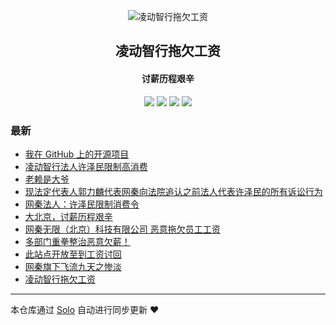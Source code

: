 <p align="center"><img alt="凌动智行拖欠工资" src="https://static.b3log.org/images/brand/solo-32.png"></p><h2 align="center">
凌动智行拖欠工资
</h2>

<h4 align="center">讨薪历程艰辛</h4>
<p align="center"><a title="凌动智行拖欠工资" target="_blank" href="https://github.com/lkmforward/solo-blog"><img src="https://img.shields.io/github/last-commit/lkmforward/solo-blog.svg?style=flat-square&color=FF9900"></a>
<a title="GitHub repo size in bytes" target="_blank" href="https://github.com/lkmforward/solo-blog"><img src="https://img.shields.io/github/repo-size/lkmforward/solo-blog.svg?style=flat-square"></a>
<a title="Solo Version" target="_blank" href="https://github.com/b3log/solo/releases"><img src="https://img.shields.io/badge/solo-3.6.6-f1e05a.svg?style=flat-square&color=blueviolet"></a>
<a title="Hits" target="_blank" href="https://github.com/b3log/hits"><img src="https://hits.b3log.org/lkmforward/solo-blog.svg"></a></p>

### 最新

* [我在 GitHub 上的开源项目](https://www.lkmotion.cn/my-github-repos)
* [凌动智行法人许泽民限制高消费](https://www.lkmotion.cn/articles/2019/11/06/1573029878054.html)
* [老赖是大爷](https://www.lkmotion.cn/articles/2019/11/05/1572946949733.html)
* [现法定代表人郭力麟代表网秦向法院追认之前法人代表许泽民的所有诉讼行为](https://www.lkmotion.cn/articles/2019/11/05/1572937954886.html)
* [网秦法人：许泽民限制消费令](https://www.lkmotion.cn/articles/2019/11/04/1572858120602.html)
* [大北京，讨薪历程艰辛](https://www.lkmotion.cn/articles/2019/11/04/1572831463248.html)
* [网秦无限（北京）科技有限公司 恶意拖欠员工工资](https://www.lkmotion.cn/articles/2019/11/01/1572580068801.html)
* [多部门重拳整治恶意欠薪！](https://www.lkmotion.cn/articles/2019/10/31/1572486872839.html)
* [此站点开放至到工资讨回](https://www.lkmotion.cn/articles/2019/10/30/1572420085667.html)
* [网秦旗下飞流九天之惨淡](https://www.lkmotion.cn/articles/2019/10/30/1572405405398.html)
* [凌动智行拖欠工资](https://www.lkmotion.cn/articles/2019/10/29/1572345892814.html)



---

本仓库通过 [Solo](https://github.com/b3log/solo) 自动进行同步更新 ❤️ 